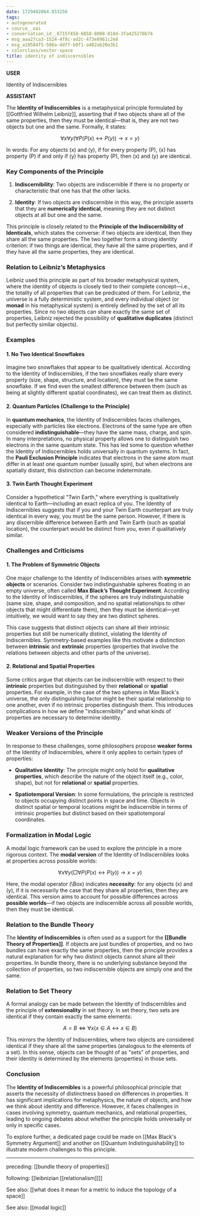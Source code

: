 ```yaml
---
date: 1729492864.853256
tags:
- autogenerated
- source__oai
- conversation_id__6715f458-6858-8008-810d-3fa425270b74
- msg_aaa27ca3-1524-4f8c-ad2c-473e8961c2e8
- msg_a10584f5-506a-4dff-b0f1-a482ab20a3b1
- colorclass/vector-space
title: identity of indiscernibles
---
```


**USER**

Identity of Indiscernibles


**ASSISTANT**

The **Identity of Indiscernibles** is a metaphysical principle formulated by [[Gottfried Wilhelm Leibniz]], asserting that if two objects share all of the same properties, then they must be identical—that is, they are not two objects but one and the same. Formally, it states:

$$
\forall x \forall y \left( \forall P \left( P(x) \leftrightarrow P(y) \right) \rightarrow x = y \right)
$$

In words: For any objects \(x\) and \(y\), if for every property \(P\), \(x\) has property \(P\) if and only if \(y\) has property \(P\), then \(x\) and \(y\) are identical.

### Key Components of the Principle

1. **Indiscernibility**: Two objects are indiscernible if there is no property or characteristic that one has that the other lacks.
   
2. **Identity**: If two objects are indiscernible in this way, the principle asserts that they are **numerically identical**, meaning they are not distinct objects at all but one and the same.

This principle is closely related to the **Principle of the Indiscernibility of Identicals**, which states the converse: if two objects are identical, then they share all the same properties. The two together form a strong identity criterion: if two things are identical, they have all the same properties, and if they have all the same properties, they are identical.

### Relation to Leibniz’s Metaphysics

Leibniz used this principle as part of his broader metaphysical system, where the identity of objects is closely tied to their complete concept—i.e., the totality of all properties that can be predicated of them. For Leibniz, the universe is a fully deterministic system, and every individual object (or **monad** in his metaphysical system) is entirely defined by the set of all its properties. Since no two objects can share exactly the same set of properties, Leibniz rejected the possibility of **qualitative duplicates** (distinct but perfectly similar objects).

### Examples

#### 1. **No Two Identical Snowflakes**
Imagine two snowflakes that appear to be qualitatively identical. According to the Identity of Indiscernibles, if the two snowflakes really share every property (size, shape, structure, and location), they must be the same snowflake. If we find even the smallest difference between them (such as being at slightly different spatial coordinates), we can treat them as distinct.

#### 2. **Quantum Particles (Challenge to the Principle)**
In **quantum mechanics**, the Identity of Indiscernibles faces challenges, especially with particles like electrons. Electrons of the same type are often considered **indistinguishable**—they have the same mass, charge, and spin. In many interpretations, no physical property allows one to distinguish two electrons in the same quantum state. This has led some to question whether the Identity of Indiscernibles holds universally in quantum systems. In fact, the **Pauli Exclusion Principle** indicates that electrons in the same atom must differ in at least one quantum number (usually spin), but when electrons are spatially distant, this distinction can become indeterminate.

#### 3. **Twin Earth Thought Experiment**
Consider a hypothetical "Twin Earth," where everything is qualitatively identical to Earth—including an exact replica of you. The Identity of Indiscernibles suggests that if you and your Twin Earth counterpart are truly identical in every way, you must be the same person. However, if there is any discernible difference between Earth and Twin Earth (such as spatial location), the counterpart would be distinct from you, even if qualitatively similar.

### Challenges and Criticisms

#### 1. **The Problem of Symmetric Objects**
One major challenge to the Identity of Indiscernibles arises with **symmetric objects** or scenarios. Consider two indistinguishable spheres floating in an empty universe, often called **Max Black’s Thought Experiment**. According to the Identity of Indiscernibles, if the spheres are truly indistinguishable (same size, shape, and composition, and no spatial relationships to other objects that might differentiate them), then they must be identical—yet intuitively, we would want to say they are two distinct spheres.

This case suggests that distinct objects can share all their intrinsic properties but still be numerically distinct, violating the Identity of Indiscernibles. Symmetry-based examples like this motivate a distinction between **intrinsic** and **extrinsic** properties (properties that involve the relations between objects and other parts of the universe).

#### 2. **Relational and Spatial Properties**
Some critics argue that objects can be indiscernible with respect to their **intrinsic** properties but distinguished by their **relational** or **spatial** properties. For example, in the case of the two spheres in Max Black's universe, the only distinguishing factor might be their spatial relationship to one another, even if no intrinsic properties distinguish them. This introduces complications in how we define "indiscernibility" and what kinds of properties are necessary to determine identity.

### Weaker Versions of the Principle

In response to these challenges, some philosophers propose **weaker forms** of the Identity of Indiscernibles, where it only applies to certain types of properties:

- **Qualitative Identity**: The principle might only hold for **qualitative properties**, which describe the nature of the object itself (e.g., color, shape), but not for **relational** or **spatial** properties.
  
- **Spatiotemporal Version**: In some formulations, the principle is restricted to objects occupying distinct points in space and time. Objects in distinct spatial or temporal locations might be indiscernible in terms of intrinsic properties but distinct based on their spatiotemporal coordinates.

### Formalization in Modal Logic

A modal logic framework can be used to explore the principle in a more rigorous context. The **modal version** of the Identity of Indiscernibles looks at properties across possible worlds:

$$
\forall x \forall y \left( \Box \forall P \left( P(x) \leftrightarrow P(y) \right) \rightarrow x = y \right)
$$

Here, the modal operator \(\Box\) indicates **necessity**: for any objects \(x\) and \(y\), if it is necessarily the case that they share all properties, then they are identical. This version aims to account for possible differences across **possible worlds**—if two objects are indiscernible across all possible worlds, then they must be identical.

### Relation to the Bundle Theory

The **Identity of Indiscernibles** is often used as a support for the **[[Bundle Theory of Properties]]**. If objects are just bundles of properties, and no two bundles can have exactly the same properties, then the principle provides a natural explanation for why two distinct objects cannot share all their properties. In bundle theory, there is no underlying substance beyond the collection of properties, so two indiscernible objects are simply one and the same.

### Relation to Set Theory

A formal analogy can be made between the Identity of Indiscernibles and the principle of **extensionality** in set theory. In set theory, two sets are identical if they contain exactly the same elements:

$$
A = B \iff \forall x (x \in A \leftrightarrow x \in B)
$$

This mirrors the Identity of Indiscernibles, where two objects are considered identical if they share all the same properties (analogous to the elements of a set). In this sense, objects can be thought of as "sets" of properties, and their identity is determined by the elements (properties) in those sets.

### Conclusion

The **Identity of Indiscernibles** is a powerful philosophical principle that asserts the necessity of distinctness based on differences in properties. It has significant implications for metaphysics, the nature of objects, and how we think about identity and difference. However, it faces challenges in cases involving symmetry, quantum mechanics, and relational properties, leading to ongoing debates about whether the principle holds universally or only in specific cases.

To explore further, a dedicated page could be made on [[Max Black's Symmetry Argument]] and another on [[Quantum Indistinguishability]] to illustrate modern challenges to this principle.


---

preceding: [[bundle theory of properties]]  


following: [[leibnizian [[relationalism]]]]

See also: [[what does it mean for a metric to induce the topology of a space]]


See also: [[modal logic]]